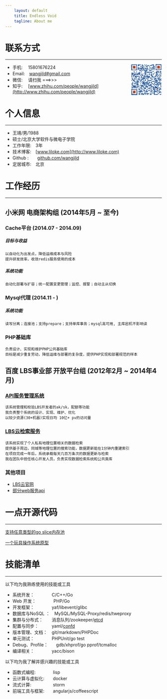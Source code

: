 ```yaml
---
    layout: default
    title: Endless Void
    tagline: About me
---
```


# 联系方式
---

<img style="float: right" src="/images/weixin.png" alt="扫我" height="100" width="100" />

- 手机: 　15801676224
- Email:　[wangjild#gmail.com](mailto:wangjild@gmail.com)
- 微信: 　请扫我 ===>>>
- 知乎: 　[www.zhihu.com/people/wangjild](http://www.zhihu.com/people/wangjild)

# 个人信息
---

 - 王靖/男/1988
 - 硕士/北京大学软件与微电子学院 
 - 工作年限:　3年
 - 技术博客:　[www.liloke.com](http://www.liloke.com)
 - Github :　　[github.com/wangjild](https://github.com/wangjild)
 - 定居城市:　北京


# 工作经历
---

## 小米网 电商架构组 (2014年5月 ~ 至今)

### Cache平台 (2014.07 - 2014.09)

##### 目标与收益

    以自动化为出发点，降低运维成本与风险
    提升研发效率，收敛redis服务使用的成本

##### 系统功能

    自动化部署与扩容；统一配置变更管理；监控、报警；自动主从切换

### Mysql代理 (2014.11 - )

##### 系统功能

    读写分离；连接池；支持prepare；支持单库事务；mysql高可用, 主库宕机不影响读

### PHP基础库

    负责设计、实现和维护PHP公共基础库
    目标是减少重复劳动，降低运维与部署的复杂度，提供PHP实现和部署规范的样本

## 百度 LBS事业部 开放平台组 (2012年2月 ~ 2014年4月)

### [API服务管理系统](http://lbsyun.baidu.com/apiconsole/key)
    该系统管理和校验LBS开发者的ak/sk，配额等功能
    我负责整个系统的设计、实现、维护、优化
    以较少资源(30+机器)实现日均 10亿+ pv的访问量

### [LBS云检索服务](http://developer.baidu.com/map/index.php?title=lbscloud)
    该系统实现了个人私有地理位置相关的数据检索
    提供基于周边，同城等地理位置的搜索功能，数据更新能在1分钟内重建索引
    在项目完成一年后，系统承载每天几百万条次的数据更新与检索
    我在团队中担任核心开发人员，负责实现数据检索系统和公共类库

### 其他项目

- [LBS云官网](http://developer.baidu.com/map/index.php?title=%E9%A6%96%E9%A1%B5)
- [部分web服务api](http://developer.baidu.com/map/index.php?title=webapi)


# 一点开源代码
---

[支持任意类型的go slice内存池](https://github.com/wangjild/pools)

[一个玩具操作系统原型](https://github.com/wangjild/OS_Hacking)

# 技能清单
---

以下均为我熟练使用的技能或工具

- 系统开发：　　　　C/C++/Go
- Web 开发：　　　　PHP/Go
- 开发框架：　　　　yaf/libevent/glibc
- 数据库与NoSQL ：　MySQL/MySQL-Proxy/redis/tweproxy
- 集群与分布式：　　消息队列/zookeeper/[etcd](https://github.com/coreos/etcd)
- 配置与同步：　　　yaml/[confd](https://github.com/kelseyhightower/confd)
- 版本管理、文档：　git/markdown/PHPDoc
- 单元测试：　　　　PHPUnit/go test
- Debug、Profile：　&nbsp;&nbsp;&nbsp;gdb/xhprof/go pprof/tcmalloc
- 编译相关：　　　　yacc/bison

以下均为我了解并感兴趣的技能或工具

- 函数式编程:　　　　lisp
- 云计算与虚拟化:　　docker
- 流式计算:　　　　　storm
- 前端工具与框架:　　angularjs/coffeescript
